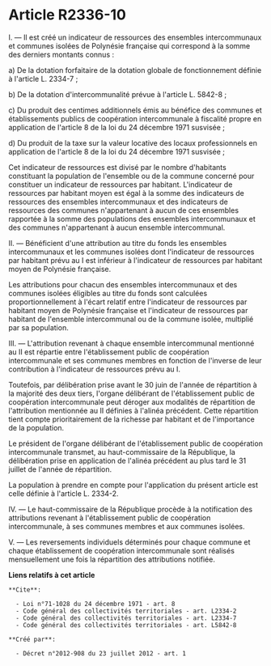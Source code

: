 # Article R2336-10

I. ― Il est créé un indicateur de ressources des ensembles intercommunaux et communes isolées de Polynésie française qui
correspond à la somme des derniers montants connus : 

a) De la dotation forfaitaire de la dotation globale de fonctionnement définie à l'article L. 2334-7 ; 

b) De la dotation d'intercommunalité prévue à l'article L. 5842-8 ; 

c) Du produit des centimes additionnels émis au bénéfice des communes et établissements publics de coopération intercommunale
à fiscalité propre en application de l'article 8 de la loi du 24 décembre 1971 susvisée ; 

d) Du produit de la taxe sur la valeur locative des locaux professionnels en application de l'article 8 de la loi du 24
décembre 1971 susvisée ; 

Cet indicateur de ressources est divisé par le nombre d'habitants constituant la population de l'ensemble ou de la commune
concerné pour constituer un indicateur de ressources par habitant. L'indicateur de ressources par habitant moyen est égal à
la somme des indicateurs de ressources des ensembles intercommunaux et des indicateurs de ressources des communes
n'appartenant à aucun de ces ensembles rapportée à la somme des populations des ensembles intercommunaux et des communes
n'appartenant à aucun ensemble intercommunal. 

II. ― Bénéficient d'une attribution au titre du fonds les ensembles intercommunaux et les communes isolées dont l'indicateur
de ressources par habitant prévu au I est inférieur à l'indicateur de ressources par habitant moyen de Polynésie française. 

Les attributions pour chacun des ensembles intercommunaux et des communes isolées éligibles au titre du fonds sont calculées
proportionnellement à l'écart relatif entre l'indicateur de ressources par habitant moyen de Polynésie française et
l'indicateur de ressources par habitant de l'ensemble intercommunal ou de la commune isolée, multiplié par sa population. 

III. ― L'attribution revenant à chaque ensemble intercommunal mentionné au II est répartie entre l'établissement public de
coopération intercommunale et ses communes membres en fonction de l'inverse de leur contribution à l'indicateur de ressources
prévu au I. 

Toutefois, par délibération prise avant le 30 juin de l'année de répartition à la majorité des deux tiers, l'organe
délibérant de l'établissement public de coopération intercommunale peut déroger aux modalités de répartition de l'attribution
mentionnée au II définies à l'alinéa précédent. Cette répartition tient compte prioritairement de la richesse par habitant et
de l'importance de la population. 

Le président de l'organe délibérant de l'établissement public de coopération intercommunale transmet, au haut-commissaire de
la République, la délibération prise en application de l'alinéa précédent au plus tard le 31 juillet de l'année de
répartition. 

La population à prendre en compte pour l'application du présent article est celle définie à l'article L. 2334-2. 

IV. ― Le haut-commissaire de la République procède à la notification des attributions revenant à l'établissement public de
coopération intercommunale, à ses communes membres et aux communes isolées. 

V. ― Les reversements individuels déterminés pour chaque commune et chaque établissement de coopération intercommunale sont
réalisés mensuellement une fois la répartition des attributions notifiée.

**Liens relatifs à cet article**

	**Cite**:

	  - Loi n°71-1028 du 24 décembre 1971 - art. 8
	  - Code général des collectivités territoriales - art. L2334-2
	  - Code général des collectivités territoriales - art. L2334-7
	  - Code général des collectivités territoriales - art. L5842-8

	**Créé par**:

	  - Décret n°2012-908 du 23 juillet 2012 - art. 1
